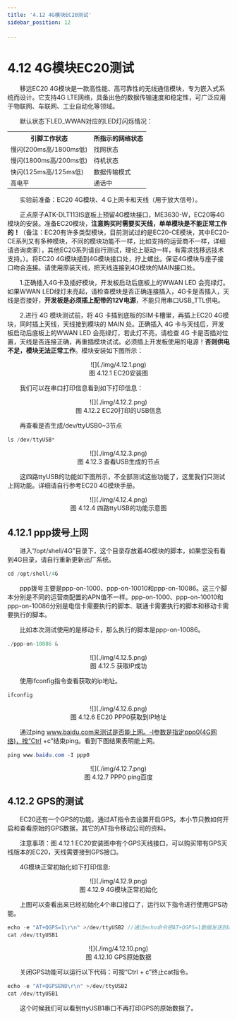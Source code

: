```yaml
---
title: '4.12 4G模块EC20测试'
sidebar_position: 12

---
```


# 4.12 4G模块EC20测试

&emsp;&emsp;移远EC20 4G模块是一款高性能、高可靠性的无线通信模块，专为嵌入式系统而设计。它支持4G LTE网络，具备出色的数据传输速度和稳定性，可广泛应用于物联网、车联网、工业自动化等领域。

&emsp;&emsp;默认状态下LED_WWAN对应的LED灯闪烁情况：

<div class="dlt113is_center-table-div">
<table class="dlt113is_center-table">
  <tr>
    <th>引脚工作状态</th>
    <th>所指示的网络状态</th>
  </tr>
  <tr>
    <td>慢闪(200ms高/1800ms低)</td>
    <td>找网状态</td>
  </tr>
  <tr>
    <td>慢闪(1800ms高/200ms低)</td>
    <td>待机状态</td>
  </tr>
  <tr>
    <td>快闪(125ms高/125ms低)</td>
    <td>数据传输模式</td>
  </tr>
  <tr>
    <td>高电平</td>
    <td>通话中</td>
  </tr>
</table>
</div>

&emsp;&emsp;实验前准备：EC20 4G模块、4 G上网卡和天线（用于放大信号）。

&emsp;&emsp;正点原子ATK-DLT113IS底板上预留4G模块接口，ME3630-W，EC20等4G模块的安装。准备EC20模块，**注意购买时需要买天线，单单模块是不能正常工作的！**（备注：EC20有许多类型模块，目前测试过的是EC20-CE模块，其中EC20-CE系列又有多种模块，不同的模块功能不一样，比如支持的运营商不一样，详细请咨询卖家），其他EC20系列请自行测试，理论上驱动一样，有需求找移远技术支持。）。将EC20 4G模块插到4G模块接口处，拧上螺丝。保证4G模块与座子接口吻合连接。请使用原装天线，把天线连接到4G模块的MAIN接口处。

&emsp;&emsp;1.正确插入4G卡及插好模块，开发板启动后底板上的WWAN LED 会亮绿灯。如果WWAN LED绿灯未亮起，请检查模块是否正确连接插入，4G卡是否插入，天线是否接好，**开发板是必须插上配带的12V电源**，不能只用串口USB_TTL供电。

&emsp;&emsp;2.进行 4G 模块测试前，将 4G 卡插到底板的SIM卡槽里，再插上EC20 4G模块，同时插上天线，天线接到模块的 MAIN 处。正确插入 4G 卡与天线后，开发板启动后底板上的WWAN LED 会亮绿灯，若此灯不亮，请检查 4G 卡是否插对位置，天线是否连接正确，再重插模块试试。必须插上开发板使用的电源！**否则供电不足，模块无法正常工作**。模块安装如下图所示：

<center>
![](./img/4.12.1.png)<br />
图 4.12.1  EC20安装图
</center>

&emsp;&emsp;我们可以在串口打印信息看到如下打印信息：

<center>
![](./img/4.12.2.png)<br />
图 4.12.2 EC20打印的USB信息
</center>

&emsp;&emsp;再查看是否生成/dev/ttyUSB0~3节点

```c#
ls /dev/ttyUSB*
```

<center>
![](./img/4.12.3.png)<br />
图 4.12.3 查看USB生成的节点
</center>

&emsp;&emsp;这四路ttyUSB的功能如下图所示，不全部测试这些功能了，这里我们只测试上网功能。详细请自行参考EC20 4G模块手册。

<center>
![](./img/4.12.4.png)<br />
图 4.12.4 四路ttyUSB的功能示意图
</center>


## 4.12.1 ppp拨号上网

&emsp;&emsp;进入“/opt/shell/4G”目录下，这个目录存放着4G模块的脚本，如果您没有看到4G目录，请自行重新更新出厂系统。

```c#
cd /opt/shell/4G
```

&emsp;&emsp;ppp拨号主要是ppp-on-1000、ppp-on-10010和ppp-on-10086。这三个脚本分别是不同的运营商配置的APN值不一样。ppp-on-1000、ppp-on-10010和ppp-on-10086分别是电信卡需要执行的脚本、联通卡需要执行的脚本和移动卡需要执行的脚本。

&emsp;&emsp;比如本次测试使用的是移动卡，那么执行的脚本是ppp-on-10086。

```c#
./ppp-on-10086 &
```

<center>
![](./img/4.12.5.png)<br />
图 4.12.5 获取IP成功
</center>

&emsp;&emsp;使用ifconfig指令查看获取的ip地址。

```c#
ifconfig
```

<center>
![](./img/4.12.6.png)<br />
图 4.12.6 EC20 PPP0获取到IP地址
</center>

&emsp;&emsp;通过ping www.baidu.com来测试是否能上网。-I参数是指定ppp0(4G网络)，按“Ctrl +c”结束ping。看到下图结果表明能上网。

```c#
ping www.baidu.com -I ppp0
```

<center>
![](./img/4.12.7.png)<br />
图 4.12.7 PPP0 ping百度
</center>

## 4.12.2 GPS的测试

&emsp;&emsp;EC20还有一个GPS的功能，通过AT指令去设置开启GPS，本小节只教如何开启和查看原始的GPS数据，其它的AT指令移动公司的资料。

&emsp;&emsp;注意事项：图 4.12.1 EC20安装图中有个GPS天线接口，可以购买带有GPS天线版本的EC20，天线需要接到GPS接口。

&emsp;&emsp;4G模块正常初始化如下打印信息:

<center>
![](./img/4.12.9.png)<br />
图 4.12.9 4G模块正常初始化
</center>

&emsp;&emsp;上图可以查看出来已经初始化4个串口接口了，运行以下指令进行使用GPS功能。

```c#
echo -e "AT+QGPS=1\r\n" >/dev/ttyUSB2 //通过echo命令把AT+QGPS=1数据发送到USB2
cat /dev/ttyUSB1
```

<center>
![](./img/4.12.10.png)<br />
图 4.12.10 GPS原始数据
</center>

&emsp;&emsp;关闭GPS功能可以运行以下代码：可按“Ctrl + c”终止cat指令。

```c#
echo -e "AT+QGPSEND\r\n" >/dev/ttyUSB2
cat /dev/ttyUSB1
```

&emsp;&emsp;这个时候我们可以看到ttyUSB1串口不再打印GPS的原始数据了。



